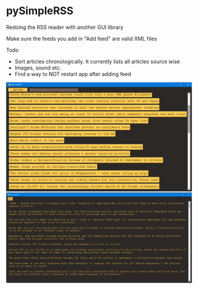 # pySimpleRSS
Redoing the RSS reader with another GUI library

Make sure the feeds you add in "Add feed" are valid XML files

Todo

* Sort articles chronologically. It currently lists all articles source wise
* Images, sound etc.
* Find a way to NOT restart app after adding feed

![Article List](readMeImages/1.png)
![Full Text of Article](readMeImages/2.png)
